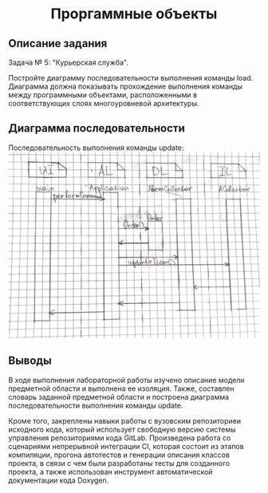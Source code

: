 <h1 align="center">Проргаммные объекты</h1>

## Описание задания

Задача № 5: "Курьерская служба".

Постройте диаграмму последовательности выполнения команды load. Диаграмма должна показывать прохождение выполнения команды между программными объектами, расположенными в соответствующих слоях многоуровневой архитектуры.

## Диаграмма последовательности

Последовательность выполнения команды update:
![](doc/picture.jpg)


## Выводы

В ходе выполнения лабораторной работы изучено описание модели предметной области и выполнена ее изоляция. Также, составлен словарь заданной предметной области и построена диаграмма последовательности выполнения команды update. 

Кроме того, закреплены навыки работы с вузовским репозиториеи исходного кода, который использует свободную версию системы управления репозиториями кода GitLab. Произведена работа со сценариями непрерывной интеграции CI, которая состоит из этапов компиляции, прогона автотестов и генерации описания классов проекта, в связи с чем были разработаны тесты для созданного проекта, а также использован инструмент автоматической документации кода Doxygen.
